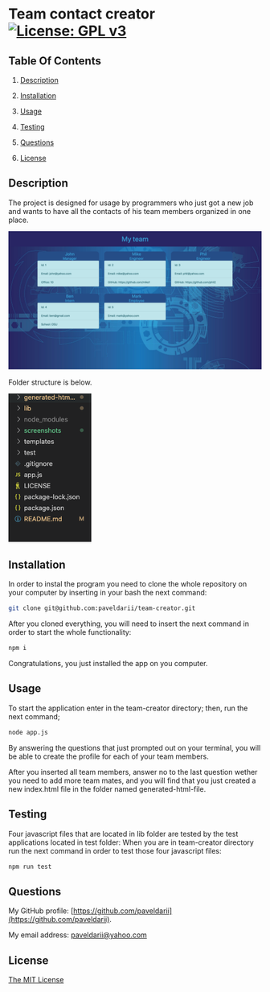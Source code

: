 # Team contact creator [![License: GPL v3](https://img.shields.io/badge/License-MIT-yellow.svg)](https://opensource.org/licenses/MIT)

## Table Of Contents

1. [Description](#description)

2. [Installation](#installation)

3. [Usage](#usage)

4. [Testing](#testing)

5. [Questions](#questions)

6. [License](#license)

## Description

The project is designed for usage by programmers who just got a new job and wants to have all the contacts of his team members organized in one place.

![my team site](screenshots/my-team.png)

Folder structure is below.

![Folder structure](screenshots/folder-structure.png)

## Installation

In order to instal the program you need to clone the whole repository on your computer by inserting in your bash the next command:

```bash
git clone git@github.com:paveldarii/team-creator.git
```

After you cloned everything, you will need to insert the next command in order to start the whole functionality:

```bash
npm i
```

Congratulations, you just installed the app on you computer.

## Usage

To start the application enter in the team-creator directory; then, run the next command;

```bash
node app.js
```

By answering the questions that just prompted out on your terminal, you will be able to create the profile for each of your team members.

After you inserted all team members, answer no to the last question wether you need to add more team mates, and you will find that you just created a new index.html file in the folder named generated-html-file.

## Testing

Four javascript files that are located in lib folder are tested by the test applications located in test folder:
When you are in team-creator directory run the next command in order to test those four javascript files:

```bash
npm run test
```

## Questions

My GitHub profile: [https://github.com/paveldarii](https://github.com/paveldarii).

My email address: paveldarii@yahoo.com

## License

[The MIT License](https://opensource.org/licenses/MIT/)
